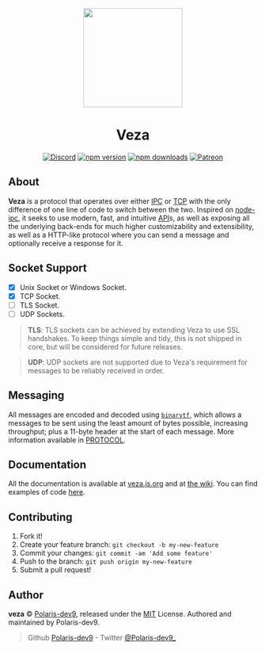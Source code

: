 <div align="center">

<img src="https://raw.githubusercontent.com/Polaris-dev9/veza/main/static/logo.png" height="200">

# Veza

[![Discord](https://discordapp.com/api/guilds/582495121698717696/embed.png)](https://discord.gg/pE5sfxK)
[![npm version](https://img.shields.io/npm/v/veza?color=crimson&logo=npm&style=flat-square)](https://www.npmjs.com/package/veza)
[![npm downloads](https://img.shields.io/npm/dt/veza?color=crimson&logo=npm&style=flat-square)](https://www.npmjs.com/package/veza)
[![Patreon](https://img.shields.io/badge/donate-patreon-F96854.svg?logo=patreon)](https://donate.skyra.pw/patreon)

</div>

## About

**Veza** is a protocol that operates over either [IPC] or [TCP] with the only difference of one line of code to switch
between the two. Inspired on [node-ipc], it seeks to use modern, fast, and intuitive [API]s, as well as exposing all the
underlying back-ends for much higher customizability and extensibility, as well as a HTTP-like protocol where you can
send a message and optionally receive a response for it.

## Socket Support

-   [x] Unix Socket or Windows Socket.
-   [x] TCP Socket.
-   [ ] TLS Socket.
-   [ ] UDP Sockets.

> **TLS**: TLS sockets can be achieved by extending Veza to use SSL handshakes. To keep things simple and tidy, this is
> not shipped in core, but will be considered for future releases.

> **UDP**: UDP sockets are not supported due to Veza's requirement for messages to be reliably received in order.

[api]: https://en.wikipedia.org/wiki/Application_programming_interface
[ipc]: https://en.wikipedia.org/wiki/Inter-process_communication
[tcp]: https://en.wikipedia.org/wiki/Transmission_Control_Protocol
[node-ipc]: https://www.npmjs.com/package/node-ipc

## Messaging

All messages are encoded and decoded using [`binarytf`][binarytf], which allows a messages to be sent using the least
amount of bytes possible, increasing throughput; plus a 11-byte header at the start of each message. More information
available in [PROTOCOL].

[binarytf]: https://www.npmjs.com/package/binarytf
[protocol]: https://github.com/Polaris-dev9/veza/blob/master/PROTOCOL.md

## Documentation

All the documentation is available at [veza.js.org] and at [the wiki](https://github.com/Polaris-dev9/veza/wiki). You can
find examples of code [here](https://github.com/Polaris-dev9/veza/tree/master/examples).

[veza.js.org]: https://veza.js.org/

## Contributing

1. Fork it!
1. Create your feature branch: `git checkout -b my-new-feature`
1. Commit your changes: `git commit -am 'Add some feature'`
1. Push to the branch: `git push origin my-new-feature`
1. Submit a pull request!

## Author

**veza** © [Polaris-dev9][author], released under the
[MIT][license] License.
Authored and maintained by Polaris-dev9.

> Github [Polaris-dev9][author] - Twitter [@Polaris-dev9\_][twitter]

[license]: https://github.com/Polaris-dev9/veza/blob/master/LICENSE.md
[author]: https://github.com/Polaris-dev9
[twitter]: https://twitter.com/Polaris-dev9_
